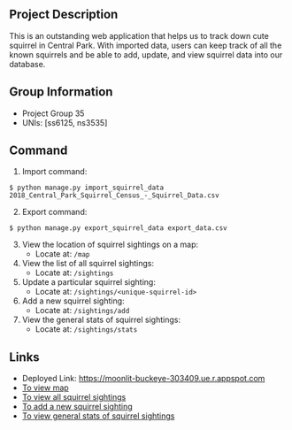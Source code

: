 ## Project Description

This is an outstanding web application that helps us to track down cute squirrel in Central Park. With imported data, users can keep track of all the known squirrels and be able to add, update, and view squirrel data into our database.

## Group Information
- Project Group 35
- UNIs: [ss6125, ns3535]

## Command
1. Import command:
```
$ python manage.py import_squirrel_data 2018_Central_Park_Squirrel_Census_-_Squirrel_Data.csv
```
2. Export command:
```
$ python manage.py export_squirrel_data export_data.csv
```
3. View the location of squirrel sightings on a map:
   - Locate at: ```/map```
4. View the list of all squirrel sightings:
   - Locate at: ```/sightings```
5. Update a particular squirrel sighting:
   - Locate at: ```/sightings/<unique-squirrel-id>```
6. Add a new squirrel sighting:
   - Locate at: ```/sightings/add```
7. View the general stats of squirrel sightings:
   - Locate at: ```/sightings/stats```

## Links
- Deployed Link: https://moonlit-buckeye-303409.ue.r.appspot.com
- [To view map](https://moonlit-buckeye-303409.ue.r.appspot.com/map)
- [To view all squirrel sightings](https://moonlit-buckeye-303409.ue.r.appspot.com/sightings)
- [To add a new squirrel sighting](https://moonlit-buckeye-303409.ue.r.appspot.com/sightings/add)
- [To view general stats of squirrel sightings](https://moonlit-buckeye-303409.ue.r.appspot.com/sightings/stats)
